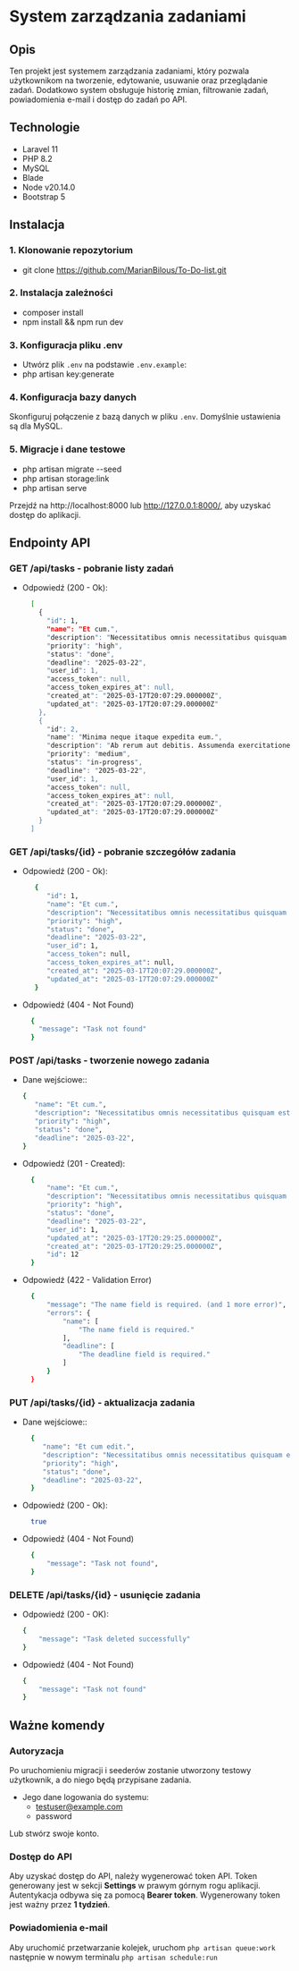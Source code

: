 # System zarządzania zadaniami

## Opis
Ten projekt jest systemem zarządzania zadaniami, który pozwala użytkownikom na tworzenie, edytowanie, usuwanie oraz przeglądanie zadań. Dodatkowo system obsługuje historię zmian, filtrowanie zadań, powiadomienia e-mail i dostęp do zadań po API.

## Technologie
- Laravel 11
- PHP 8.2
- MySQL
- Blade
- Node v20.14.0
- Bootstrap 5

## Instalacja

### 1. Klonowanie repozytorium
- git clone https://github.com/MarianBilous/To-Do-list.git

### 2. Instalacja zależności
- composer install
- npm install && npm run dev

### 3. Konfiguracja pliku .env
- Utwórz plik `.env` na podstawie `.env.example`:
- php artisan key:generate

### 4. Konfiguracja bazy danych
Skonfiguruj połączenie z bazą danych w pliku `.env`. Domyślnie ustawienia są dla MySQL.

### 5. Migracje i dane testowe
- php artisan migrate --seed
- php artisan storage:link
- php artisan serve

Przejdź na http://localhost:8000 lub http://127.0.0.1:8000/, aby uzyskać dostęp do aplikacji.


## Endpointy API
### GET /api/tasks - pobranie listy zadań
  - Odpowiedź (200 - Ok):
    ```sh
      [
        {
          "id": 1,
          "name": "Et cum.",
          "description": "Necessitatibus omnis necessitatibus quisquam est culpa. Esse officiis molestias voluptatum ut.",
          "priority": "high",
          "status": "done",
          "deadline": "2025-03-22",
          "user_id": 1,
          "access_token": null,
          "access_token_expires_at": null,
          "created_at": "2025-03-17T20:07:29.000000Z",
          "updated_at": "2025-03-17T20:07:29.000000Z"
        },
        {
          "id": 2,
          "name": "Minima neque itaque expedita eum.",
          "description": "Ab rerum aut debitis. Assumenda exercitationem suscipit aut et. Error id velit libero illum qui.",
          "priority": "medium",
          "status": "in-progress",
          "deadline": "2025-03-22",
          "user_id": 1,
          "access_token": null,
          "access_token_expires_at": null,
          "created_at": "2025-03-17T20:07:29.000000Z",
          "updated_at": "2025-03-17T20:07:29.000000Z"
        }
      ]
    ```
### GET /api/tasks/{id} - pobranie szczegółów zadania

  - Odpowiedź (200 - Ok):

    ```sh
       {
          "id": 1,
          "name": "Et cum.",
          "description": "Necessitatibus omnis necessitatibus quisquam est culpa. Esse officiis molestias voluptatum ut.",
          "priority": "high",
          "status": "done",
          "deadline": "2025-03-22",
          "user_id": 1,
          "access_token": null,
          "access_token_expires_at": null,
          "created_at": "2025-03-17T20:07:29.000000Z",
          "updated_at": "2025-03-17T20:07:29.000000Z"
       }
    ```
  - Odpowiedź (404 - Not Found)
    ```sh
      {
        "message": "Task not found"
      }
    ```
### POST /api/tasks - tworzenie nowego zadania

  - Dane wejściowe::
    ```sh
    {
       "name": "Et cum.",
       "description": "Necessitatibus omnis necessitatibus quisquam est culpa. Esse officiis molestias voluptatum ut.",
       "priority": "high",
       "status": "done",
       "deadline": "2025-03-22",
    }
    ```
  - Odpowiedź (201 - Created):
    ```sh
      {
          "name": "Et cum.",
          "description": "Necessitatibus omnis necessitatibus quisquam est culpa. Esse officiis molestias voluptatum ut.",
          "priority": "high",
          "status": "done",
          "deadline": "2025-03-22",
          "user_id": 1,
          "updated_at": "2025-03-17T20:29:25.000000Z",
          "created_at": "2025-03-17T20:29:25.000000Z",
          "id": 12
      }
    ```
  - Odpowiedź (422 - Validation Error)
    ```sh
      {
          "message": "The name field is required. (and 1 more error)",
          "errors": {
              "name": [
                  "The name field is required."
              ],
              "deadline": [
                  "The deadline field is required."
              ]
          }
      }
    ```
### PUT /api/tasks/{id} - aktualizacja zadania
- Dane wejściowe::
  ```sh
    {
       "name": "Et cum edit.",
       "description": "Necessitatibus omnis necessitatibus quisquam est culpa. Esse officiis molestias voluptatum ut.",
       "priority": "high",
       "status": "done",
       "deadline": "2025-03-22",
    }
    ```
- Odpowiedź (200 - Ok):
  ```sh
    true
  ```
- Odpowiedź (404 - Not Found)
  ```sh
    {
        "message": "Task not found",
    }
  ```
### DELETE /api/tasks/{id} - usunięcie zadania
- Odpowiedź (200 - OK):
    ```sh
    {
        "message": "Task deleted successfully"
    }
    ```
- Odpowiedź (404 - Not Found)
    ```sh
    {
        "message": "Task not found"
    }
    ```

## Ważne komendy
### Autoryzacja
Po uruchomieniu migracji i seederów zostanie utworzony testowy użytkownik, a do niego będą przypisane zadania.

- Jego dane logowania do systemu:
    - testuser@example.com
    - password

Lub stwórz swoje konto.

### Dostęp do API
Aby uzyskać dostęp do API, należy wygenerować token API. Token generowany jest w sekcji **Settings** w prawym górnym rogu aplikacji.
Autentykacja odbywa się za pomocą **Bearer token**.
Wygenerowany token jest ważny przez **1 tydzień**.

### Powiadomienia e-mail
Aby uruchomić przetwarzanie kolejek, uruchom `php artisan queue:work` następnie w nowym terminalu `php artisan schedule:run`


